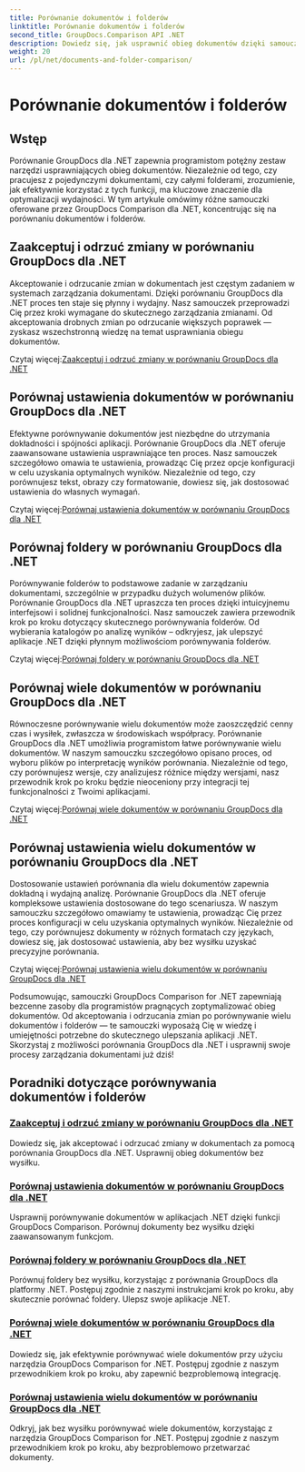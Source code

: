 ```yaml
---
title: Porównanie dokumentów i folderów
linktitle: Porównanie dokumentów i folderów
second_title: GroupDocs.Comparison API .NET
description: Dowiedz się, jak usprawnić obieg dokumentów dzięki samouczkom GroupDocs Comparison for .NET. Akceptuj, odrzucaj zmiany i porównuj dokumenty i foldery bez wysiłku.
weight: 20
url: /pl/net/documents-and-folder-comparison/
---
```


# Porównanie dokumentów i folderów

## Wstęp

Porównanie GroupDocs dla .NET zapewnia programistom potężny zestaw narzędzi usprawniających obieg dokumentów. Niezależnie od tego, czy pracujesz z pojedynczymi dokumentami, czy całymi folderami, zrozumienie, jak efektywnie korzystać z tych funkcji, ma kluczowe znaczenie dla optymalizacji wydajności. W tym artykule omówimy różne samouczki oferowane przez GroupDocs Comparison dla .NET, koncentrując się na porównaniu dokumentów i folderów.

## Zaakceptuj i odrzuć zmiany w porównaniu GroupDocs dla .NET

Akceptowanie i odrzucanie zmian w dokumentach jest częstym zadaniem w systemach zarządzania dokumentami. Dzięki porównaniu GroupDocs dla .NET proces ten staje się płynny i wydajny. Nasz samouczek przeprowadzi Cię przez kroki wymagane do skutecznego zarządzania zmianami. Od akceptowania drobnych zmian po odrzucanie większych poprawek — zyskasz wszechstronną wiedzę na temat usprawniania obiegu dokumentów.

 Czytaj więcej:[Zaakceptuj i odrzuć zmiany w porównaniu GroupDocs dla .NET](./accept-reject-changes-dotnet/)

## Porównaj ustawienia dokumentów w porównaniu GroupDocs dla .NET

Efektywne porównywanie dokumentów jest niezbędne do utrzymania dokładności i spójności aplikacji. Porównanie GroupDocs dla .NET oferuje zaawansowane ustawienia usprawniające ten proces. Nasz samouczek szczegółowo omawia te ustawienia, prowadząc Cię przez opcje konfiguracji w celu uzyskania optymalnych wyników. Niezależnie od tego, czy porównujesz tekst, obrazy czy formatowanie, dowiesz się, jak dostosować ustawienia do własnych wymagań.

 Czytaj więcej:[Porównaj ustawienia dokumentów w porównaniu GroupDocs dla .NET](./compare-documents-settings-dotnet/)

## Porównaj foldery w porównaniu GroupDocs dla .NET

Porównywanie folderów to podstawowe zadanie w zarządzaniu dokumentami, szczególnie w przypadku dużych wolumenów plików. Porównanie GroupDocs dla .NET upraszcza ten proces dzięki intuicyjnemu interfejsowi i solidnej funkcjonalności. Nasz samouczek zawiera przewodnik krok po kroku dotyczący skutecznego porównywania folderów. Od wybierania katalogów po analizę wyników – odkryjesz, jak ulepszyć aplikacje .NET dzięki płynnym możliwościom porównywania folderów.

 Czytaj więcej:[Porównaj foldery w porównaniu GroupDocs dla .NET](./compare-folders-dotnet/)

## Porównaj wiele dokumentów w porównaniu GroupDocs dla .NET

Równoczesne porównywanie wielu dokumentów może zaoszczędzić cenny czas i wysiłek, zwłaszcza w środowiskach współpracy. Porównanie GroupDocs dla .NET umożliwia programistom łatwe porównywanie wielu dokumentów. W naszym samouczku szczegółowo opisano proces, od wyboru plików po interpretację wyników porównania. Niezależnie od tego, czy porównujesz wersje, czy analizujesz różnice między wersjami, nasz przewodnik krok po kroku będzie nieoceniony przy integracji tej funkcjonalności z Twoimi aplikacjami.

 Czytaj więcej:[Porównaj wiele dokumentów w porównaniu GroupDocs dla .NET](./compare-multiple-documents-dotnet/)

## Porównaj ustawienia wielu dokumentów w porównaniu GroupDocs dla .NET

Dostosowanie ustawień porównania dla wielu dokumentów zapewnia dokładną i wydajną analizę. Porównanie GroupDocs dla .NET oferuje kompleksowe ustawienia dostosowane do tego scenariusza. W naszym samouczku szczegółowo omawiamy te ustawienia, prowadząc Cię przez proces konfiguracji w celu uzyskania optymalnych wyników. Niezależnie od tego, czy porównujesz dokumenty w różnych formatach czy językach, dowiesz się, jak dostosować ustawienia, aby bez wysiłku uzyskać precyzyjne porównania.

 Czytaj więcej:[Porównaj ustawienia wielu dokumentów w porównaniu GroupDocs dla .NET](./compare-multiple-documents-settings-dotnet/)

Podsumowując, samouczki GroupDocs Comparison for .NET zapewniają bezcenne zasoby dla programistów pragnących zoptymalizować obieg dokumentów. Od akceptowania i odrzucania zmian po porównywanie wielu dokumentów i folderów — te samouczki wyposażą Cię w wiedzę i umiejętności potrzebne do skutecznego ulepszania aplikacji .NET. Skorzystaj z możliwości porównania GroupDocs dla .NET i usprawnij swoje procesy zarządzania dokumentami już dziś!
## Poradniki dotyczące porównywania dokumentów i folderów
### [Zaakceptuj i odrzuć zmiany w porównaniu GroupDocs dla .NET](./accept-reject-changes-dotnet/)
Dowiedz się, jak akceptować i odrzucać zmiany w dokumentach za pomocą porównania GroupDocs dla .NET. Usprawnij obieg dokumentów bez wysiłku.
### [Porównaj ustawienia dokumentów w porównaniu GroupDocs dla .NET](./compare-documents-settings-dotnet/)
Usprawnij porównywanie dokumentów w aplikacjach .NET dzięki funkcji GroupDocs Comparison. Porównuj dokumenty bez wysiłku dzięki zaawansowanym funkcjom.
### [Porównaj foldery w porównaniu GroupDocs dla .NET](./compare-folders-dotnet/)
Porównuj foldery bez wysiłku, korzystając z porównania GroupDocs dla platformy .NET. Postępuj zgodnie z naszymi instrukcjami krok po kroku, aby skutecznie porównać foldery. Ulepsz swoje aplikacje .NET.
### [Porównaj wiele dokumentów w porównaniu GroupDocs dla .NET](./compare-multiple-documents-dotnet/)
Dowiedz się, jak efektywnie porównywać wiele dokumentów przy użyciu narzędzia GroupDocs Comparison for .NET. Postępuj zgodnie z naszym przewodnikiem krok po kroku, aby zapewnić bezproblemową integrację.
### [Porównaj ustawienia wielu dokumentów w porównaniu GroupDocs dla .NET](./compare-multiple-documents-settings-dotnet/)
Odkryj, jak bez wysiłku porównywać wiele dokumentów, korzystając z narzędzia GroupDocs Comparison for .NET. Postępuj zgodnie z naszym przewodnikiem krok po kroku, aby bezproblemowo przetwarzać dokumenty.